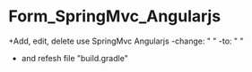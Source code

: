 # Form_SpringMvc_Angularjs
+Add, edit, delete use SpringMvc Angularjs
-change: " <script src="/js/angular.min.js"></script> " 
-to: " <script src="https://ajax.googleapis.com/ajax/libs/angularjs/1.6.9/angular.min.js"></script> "
+ and refesh file "build.gradle"
